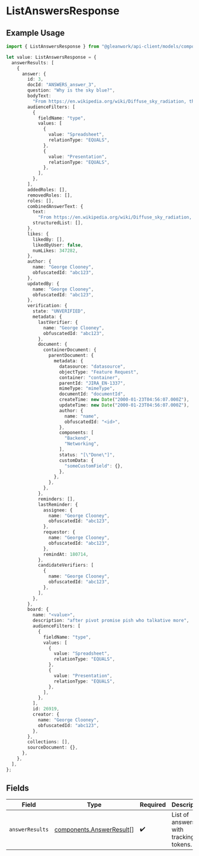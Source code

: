 # ListAnswersResponse

## Example Usage

```typescript
import { ListAnswersResponse } from "@gleanwork/api-client/models/components";

let value: ListAnswersResponse = {
  answerResults: [
    {
      answer: {
        id: 3,
        docId: "ANSWERS_answer_3",
        question: "Why is the sky blue?",
        bodyText:
          "From https://en.wikipedia.org/wiki/Diffuse_sky_radiation, the sky is blue because blue light is more strongly scattered than longer-wavelength light.",
        audienceFilters: [
          {
            fieldName: "type",
            values: [
              {
                value: "Spreadsheet",
                relationType: "EQUALS",
              },
              {
                value: "Presentation",
                relationType: "EQUALS",
              },
            ],
          },
        ],
        addedRoles: [],
        removedRoles: [],
        roles: [],
        combinedAnswerText: {
          text:
            "From https://en.wikipedia.org/wiki/Diffuse_sky_radiation, the sky is blue because blue light is more strongly scattered than longer-wavelength light.",
          structuredList: [],
        },
        likes: {
          likedBy: [],
          likedByUser: false,
          numLikes: 347282,
        },
        author: {
          name: "George Clooney",
          obfuscatedId: "abc123",
        },
        updatedBy: {
          name: "George Clooney",
          obfuscatedId: "abc123",
        },
        verification: {
          state: "UNVERIFIED",
          metadata: {
            lastVerifier: {
              name: "George Clooney",
              obfuscatedId: "abc123",
            },
            document: {
              containerDocument: {
                parentDocument: {
                  metadata: {
                    datasource: "datasource",
                    objectType: "Feature Request",
                    container: "container",
                    parentId: "JIRA_EN-1337",
                    mimeType: "mimeType",
                    documentId: "documentId",
                    createTime: new Date("2000-01-23T04:56:07.000Z"),
                    updateTime: new Date("2000-01-23T04:56:07.000Z"),
                    author: {
                      name: "name",
                      obfuscatedId: "<id>",
                    },
                    components: [
                      "Backend",
                      "Networking",
                    ],
                    status: "[\"Done\"]",
                    customData: {
                      "someCustomField": {},
                    },
                  },
                },
              },
            },
            reminders: [],
            lastReminder: {
              assignee: {
                name: "George Clooney",
                obfuscatedId: "abc123",
              },
              requestor: {
                name: "George Clooney",
                obfuscatedId: "abc123",
              },
              remindAt: 180714,
            },
            candidateVerifiers: [
              {
                name: "George Clooney",
                obfuscatedId: "abc123",
              },
            ],
          },
        },
        board: {
          name: "<value>",
          description: "after pivot promise pish who talkative more",
          audienceFilters: [
            {
              fieldName: "type",
              values: [
                {
                  value: "Spreadsheet",
                  relationType: "EQUALS",
                },
                {
                  value: "Presentation",
                  relationType: "EQUALS",
                },
              ],
            },
          ],
          id: 26919,
          creator: {
            name: "George Clooney",
            obfuscatedId: "abc123",
          },
        },
        collections: [],
        sourceDocument: {},
      },
    },
  ],
};
```

## Fields

| Field                                                                | Type                                                                 | Required                                                             | Description                                                          |
| -------------------------------------------------------------------- | -------------------------------------------------------------------- | -------------------------------------------------------------------- | -------------------------------------------------------------------- |
| `answerResults`                                                      | [components.AnswerResult](../../models/components/answerresult.md)[] | :heavy_check_mark:                                                   | List of answers with tracking tokens.                                |